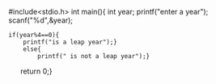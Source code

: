 #include<stdio.h>
int main(){
    int year;
    printf("enter a year");
    scanf("%d",&year);
    
    if(year%4==0){
        printf("is a leap year");}
        else{
            printf(" is not a leap year");}
        return 0;}
